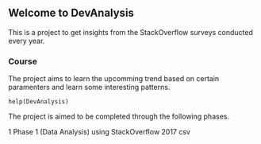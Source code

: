 ## Welcome to DevAnalysis

This is a project to get insights from the StackOverflow surveys conducted every year.

### Course

The project aims to learn the upcomming trend based on certain paramenters and learn some interesting patterns.

`help(DevAnalysis)`

The project is aimed to be completed through the following phases.

1 Phase 1 (Data Analysis) using StackOverflow 2017 csv
